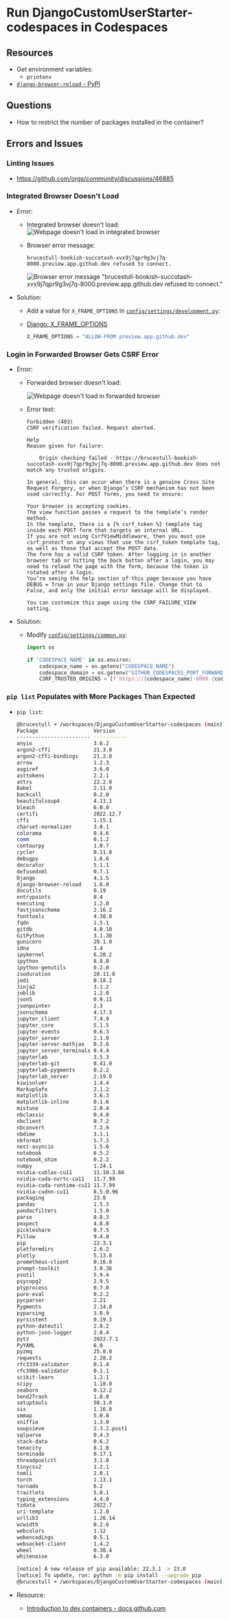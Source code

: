 # Run DjangoCustomUserStarter-codespaces in Codespaces

## Resources

* Get environment variables:
  * `printenv`
* [`django-browser-reload` - PyPI](https://pypi.org/project/django-browser-reload/)

## Questions

* How to restrict the number of packages installed in the container?

## Errors and Issues

### Linting Issues

* <https://github.com/orgs/community/discussions/46885>

### Integrated Browser Doesn't Load

* Error:

  * Integrated browser doesn't load:
      ![Webpage doesn't load in integrated browser](../local_things/images/browser_not_loading.png)
  * Browser error message:

      ```text
      brucestull-bookish-succotash-xvx9j7qpr9g3vj7q-8000.preview.app.github.dev refused to connect.
      ```

      ![Browser error message "brucestull-bookish-succotash-xvx9j7qpr9g3vj7q-8000.preview.app.github.dev refused to connect."](../local_things/images/refused_to_connect.png)

* Solution:

  * Add a value for `X_FRAME_OPTIONS` in [`config/settings/development.py`](../config/settings/development.py):
  * [Django: X_FRAME_OPTIONS](https://docs.djangoproject.com/en/4.1/ref/settings/#x-frame-options)

      ```python
      X_FRAME_OPTIONS = "ALLOW-FROM preview.app.github.dev"
      ```

### Login in Forwarded Browser Gets CSRF Error

* Error:

  * Forwarded browser doesn't load:
  
      ![Webpage doesn't load in forwarded browser](../local_things/images/csrf_error.png)
  
  * Error text:
  
      ```text
      Forbidden (403)
      CSRF verification failed. Request aborted.
      
      Help
      Reason given for failure:
      
          Origin checking failed - https://brucestull-bookish-succotash-xvx9j7qpr9g3vj7q-8000.preview.app.github.dev does not match any trusted origins.
          
      In general, this can occur when there is a genuine Cross Site Request Forgery, or when Django’s CSRF mechanism has not been used correctly. For POST forms, you need to ensure:
      
      Your browser is accepting cookies.
      The view function passes a request to the template’s render method.
      In the template, there is a {% csrf_token %} template tag inside each POST form that targets an internal URL.
      If you are not using CsrfViewMiddleware, then you must use csrf_protect on any views that use the csrf_token template tag, as well as those that accept the POST data.
      The form has a valid CSRF token. After logging in in another browser tab or hitting the back button after a login, you may need to reload the page with the form, because the token is rotated after a login.
      You’re seeing the help section of this page because you have DEBUG = True in your Django settings file. Change that to False, and only the initial error message will be displayed.
      
      You can customize this page using the CSRF_FAILURE_VIEW setting.
      ```
  
* Solution:
  * Modify [`config/settings/common.py`](../config/settings/common.py):

    ```python
    import os

    if 'CODESPACE_NAME' in os.environ:
        codespace_name = os.getenv("CODESPACE_NAME")
        codespace_domain = os.getenv("GITHUB_CODESPACES_PORT_FORWARDING_DOMAIN")
        CSRF_TRUSTED_ORIGINS = [f'https://{codespace_name}-8000.{codespace_domain}']
    ```

### `pip list` Populates with More Packages Than Expected

* `pip list`:

  ```bash
  @brucestull ➜ /workspaces/DjangoCustomUserStarter-codespaces (main) $ pip list
  Package                  Version
  ------------------------ -----------
  anyio                    3.6.2
  argon2-cffi              21.3.0
  argon2-cffi-bindings     21.2.0
  arrow                    1.2.3
  asgiref                  3.6.0
  asttokens                2.2.1
  attrs                    22.2.0
  Babel                    2.11.0
  backcall                 0.2.0
  beautifulsoup4           4.11.1
  bleach                   6.0.0
  certifi                  2022.12.7
  cffi                     1.15.1
  charset-normalizer       3.0.1
  colorama                 0.4.6
  comm                     0.1.2
  contourpy                1.0.7
  cycler                   0.11.0
  debugpy                  1.6.6
  decorator                5.1.1
  defusedxml               0.7.1
  Django                   4.1.5
  django-browser-reload    1.6.0
  docutils                 0.19
  entrypoints              0.4
  executing                1.2.0
  fastjsonschema           2.16.2
  fonttools                4.38.0
  fqdn                     1.5.1
  gitdb                    4.0.10
  GitPython                3.1.30
  gunicorn                 20.1.0
  idna                     3.4
  ipykernel                6.20.2
  ipython                  8.8.0
  ipython-genutils         0.2.0
  isoduration              20.11.0
  jedi                     0.18.2
  Jinja2                   3.1.2
  joblib                   1.2.0
  json5                    0.9.11
  jsonpointer              2.3
  jsonschema               4.17.3
  jupyter_client           7.4.9
  jupyter_core             5.1.5
  jupyter-events           0.6.3
  jupyter_server           2.1.0
  jupyter-server-mathjax   0.2.6
  jupyter_server_terminals 0.4.4
  jupyterlab               3.5.3
  jupyterlab-git           0.41.0
  jupyterlab-pygments      0.2.2
  jupyterlab_server        2.19.0
  kiwisolver               1.4.4
  MarkupSafe               2.1.2
  matplotlib               3.6.3
  matplotlib-inline        0.1.6
  mistune                  2.0.4
  nbclassic                0.4.8
  nbclient                 0.7.2
  nbconvert                7.2.9
  nbdime                   3.1.1
  nbformat                 5.7.3
  nest-asyncio             1.5.6
  notebook                 6.5.2
  notebook_shim            0.2.2
  numpy                    1.24.1
  nvidia-cublas-cu11       11.10.3.66
  nvidia-cuda-nvrtc-cu11   11.7.99
  nvidia-cuda-runtime-cu11 11.7.99
  nvidia-cudnn-cu11        8.5.0.96
  packaging                23.0
  pandas                   1.5.3
  pandocfilters            1.5.0
  parso                    0.8.3
  pexpect                  4.8.0
  pickleshare              0.7.5
  Pillow                   9.4.0
  pip                      22.3.1
  platformdirs             2.6.2
  plotly                   5.13.0
  prometheus-client        0.16.0
  prompt-toolkit           3.0.36
  psutil                   5.9.4
  psycopg2                 2.9.5
  ptyprocess               0.7.0
  pure-eval                0.2.2
  pycparser                2.21
  Pygments                 2.14.0
  pyparsing                3.0.9
  pyrsistent               0.19.3
  python-dateutil          2.8.2
  python-json-logger       2.0.4
  pytz                     2022.7.1
  PyYAML                   6.0
  pyzmq                    25.0.0
  requests                 2.28.2
  rfc3339-validator        0.1.4
  rfc3986-validator        0.1.1
  scikit-learn             1.2.1
  scipy                    1.10.0
  seaborn                  0.12.2
  Send2Trash               1.8.0
  setuptools               58.1.0
  six                      1.16.0
  smmap                    5.0.0
  sniffio                  1.3.0
  soupsieve                2.3.2.post1
  sqlparse                 0.4.3
  stack-data               0.6.2
  tenacity                 8.1.0
  terminado                0.17.1
  threadpoolctl            3.1.0
  tinycss2                 1.2.1
  tomli                    2.0.1
  torch                    1.13.1
  tornado                  6.2
  traitlets                5.8.1
  typing_extensions        4.4.0
  tzdata                   2022.7
  uri-template             1.2.0
  urllib3                  1.26.14
  wcwidth                  0.2.6
  webcolors                1.12
  webencodings             0.5.1
  websocket-client         1.4.2
  wheel                    0.38.4
  whitenoise               6.3.0

  [notice] A new release of pip available: 22.3.1 -> 23.0
  [notice] To update, run: python -m pip install --upgrade pip
  @brucestull ➜ /workspaces/DjangoCustomUserStarter-codespaces (main) $
  ```

* Resource:
  * [Introduction to dev containers - docs.github.com](https://docs.github.com/en/codespaces/setting-up-your-project-for-codespaces/adding-a-dev-container-configuration/introduction-to-dev-containers)

